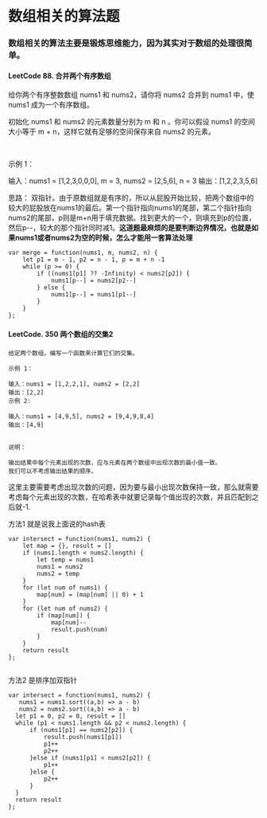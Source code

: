 # 数组相关的算法题

### 数组相关的算法主要是锻炼思维能力，因为其实对于数组的处理很简单。


#### LeetCode 88. 合并两个有序数组
给你两个有序整数数组 nums1 和 nums2，请你将 nums2 合并到 nums1 中，使 nums1 成为一个有序数组。

初始化 nums1 和 nums2 的元素数量分别为 m 和 n 。你可以假设 nums1 的空间大小等于 m + n，这样它就有足够的空间保存来自 nums2 的元素。

 

示例 1：

输入：nums1 = [1,2,3,0,0,0], m = 3, nums2 = [2,5,6], n = 3
输出：[1,2,2,3,5,6]

思路： 双指针。由于原数组就是有序的，所以从屁股开始比较，把两个数组中的较大的屁股放在nums1的最后。第一个指针指向nums1的尾部，第二个指针指向nums2的尾部，p则是m+n用于填充数据。找到更大的一个，则填充到p的位置，然后p--，较大的那个指针同时减1。**这道题最麻烦的是要判断边界情况，也就是如果nums1或者nums2为空的时候，怎么才能用一套算法处理**

```JS
var merge = function(nums1, m, nums2, n) {
    let p1 = m - 1, p2 = n - 1, p = m + n -1
    while (p >= 0) {
        if ((nums1[p1] ?? -Infinity) < nums2[p2]) {
            nums1[p--] = nums2[p2--]
        } else {
            nums1[p--] = nums1[p1--]
        }
    }
};

```


#### LeetCode. 350 两个数组的交集2

```JS
给定两个数组，编写一个函数来计算它们的交集。

示例 1：

输入：nums1 = [1,2,2,1], nums2 = [2,2]
输出：[2,2]
示例 2:

输入：nums1 = [4,9,5], nums2 = [9,4,9,8,4]
输出：[4,9]
 

说明：

输出结果中每个元素出现的次数，应与元素在两个数组中出现次数的最小值一致。
我们可以不考虑输出结果的顺序。

```

这里主要需要考虑出现次数的问题，因为要与最小出现次数保持一致，那么就需要考虑每个元素出现的次数，在哈希表中就要记录每个值出现的次数，并且匹配到之后就-1.

方法1 就是说我上面说的hash表

```JS
var intersect = function(nums1, nums2) {
    let map = {}, result = []
    if (nums1.length < nums2.length) {
        let temp = nums1
        nums1 = nums2
        nums2 = temp
    }
    for (let num of nums1) {
        map[num] = (map[num] || 0) + 1
    }    
    for (let num of nums2) {
        if (map[num]) {
            map[num]--
            result.push(num)
        }
    }
    return result
};
	
```
方法2 是排序加双指针

```JS
var intersect = function(nums1, nums2) {
   nums1 = nums1.sort((a,b) => a - b)
   nums2 = nums2.sort((a,b) => a - b)
  let p1 = 0, p2 = 0, result = []
  while (p1 < nums1.length && p2 < nums2.length) {
      if (nums1[p1] == nums2[p2]) {
          result.push(nums1[p1])
          p1++
          p2++
      }else if (nums1[p1] < nums2[p2]) {
          p1++
      }else {
          p2++
      }
  }
  return result
};
```


